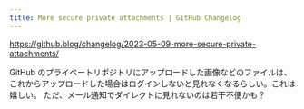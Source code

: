 ```yaml
---
title: More secure private attachments | GitHub Changelog
---
```


https://github.blog/changelog/2023-05-09-more-secure-private-attachments/

GitHub
のプライベートリポジトリにアップロードした画像などのファイルは、これからアップロードした場合はログインしないと見れなくなるらしい。これは嬉しい。
ただ、メール通知でダイレクトに見れないのは若干不便かも？

